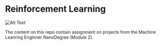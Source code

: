 # Reinforcement Learning

![Alt Text](https://user-images.githubusercontent.com/10624937/42135602-b0335606-7d12-11e8-8689-dd1cf9fa11a9.gif)

The content on this repo contain assignment on projects from the Machine Leanring Enginner NanoDegree (Module 2).